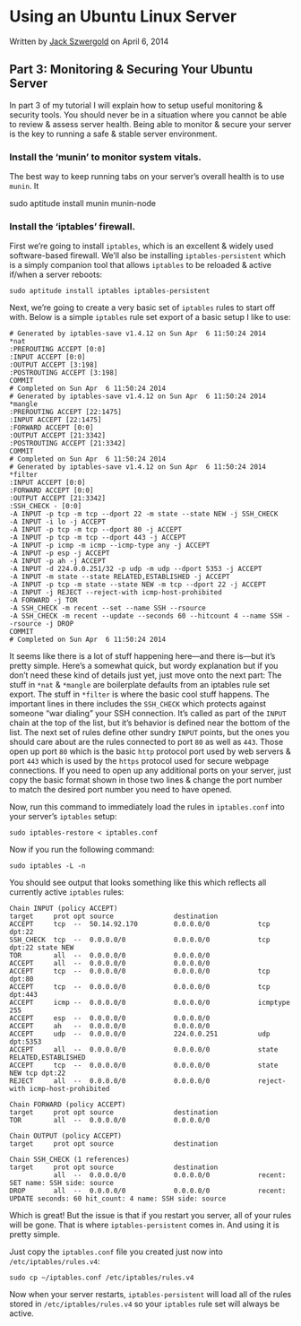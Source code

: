 # Using an Ubuntu Linux Server

Written by [Jack Szwergold][1] on April 6, 2014

## Part 3: Monitoring & Securing Your Ubuntu Server

In part 3 of my tutorial I will explain how to setup useful monitoring & security tools. You should never be in a situation where you cannot be able to review & assess server health. Being able to monitor & secure your server is the key to running a safe & stable server environment. 

### Install the ‘munin’ to monitor system vitals.

The best way to keep running tabs on your server’s overall health is to use `munin`. It 


sudo aptitude install munin munin-node

### Install the ‘iptables’ firewall.

First we’re going to install `iptables`, which is an excellent & widely used software-based firewall.  We’ll also be installing `iptables-persistent` which is a simply companion tool that allows `iptables` to be reloaded & active if/when a server reboots:

    sudo aptitude install iptables iptables-persistent

Next, we’re going to create a very basic set of `iptables` rules to start off with. Below is a simple `iptables` rule set export of a basic setup I like to use:

    # Generated by iptables-save v1.4.12 on Sun Apr  6 11:50:24 2014
    *nat
    :PREROUTING ACCEPT [0:0]
    :INPUT ACCEPT [0:0]
    :OUTPUT ACCEPT [3:198]
    :POSTROUTING ACCEPT [3:198]
    COMMIT
    # Completed on Sun Apr  6 11:50:24 2014
    # Generated by iptables-save v1.4.12 on Sun Apr  6 11:50:24 2014
    *mangle
    :PREROUTING ACCEPT [22:1475]
    :INPUT ACCEPT [22:1475]
    :FORWARD ACCEPT [0:0]
    :OUTPUT ACCEPT [21:3342]
    :POSTROUTING ACCEPT [21:3342]
    COMMIT
    # Completed on Sun Apr  6 11:50:24 2014
    # Generated by iptables-save v1.4.12 on Sun Apr  6 11:50:24 2014
    *filter
    :INPUT ACCEPT [0:0]
    :FORWARD ACCEPT [0:0]
    :OUTPUT ACCEPT [21:3342]
    :SSH_CHECK - [0:0]
    -A INPUT -p tcp -m tcp --dport 22 -m state --state NEW -j SSH_CHECK
    -A INPUT -i lo -j ACCEPT
    -A INPUT -p tcp -m tcp --dport 80 -j ACCEPT
    -A INPUT -p tcp -m tcp --dport 443 -j ACCEPT
    -A INPUT -p icmp -m icmp --icmp-type any -j ACCEPT
    -A INPUT -p esp -j ACCEPT
    -A INPUT -p ah -j ACCEPT
    -A INPUT -d 224.0.0.251/32 -p udp -m udp --dport 5353 -j ACCEPT
    -A INPUT -m state --state RELATED,ESTABLISHED -j ACCEPT
    -A INPUT -p tcp -m state --state NEW -m tcp --dport 22 -j ACCEPT
    -A INPUT -j REJECT --reject-with icmp-host-prohibited
    -A FORWARD -j TOR
    -A SSH_CHECK -m recent --set --name SSH --rsource
    -A SSH_CHECK -m recent --update --seconds 60 --hitcount 4 --name SSH --rsource -j DROP
    COMMIT
    # Completed on Sun Apr  6 11:50:24 2014

It seems like there is a lot of stuff happening here—and there is—but it’s pretty simple. Here’s a somewhat quick, but wordy explanation but if you don’t need these kind of details just yet, just move onto the next part: The stuff in `*nat` & `*mangle` are boilerplate defaults from an iptables rule set export. The stuff in `*filter` is where the basic cool stuff happens. The important lines in there includes the `SSH_CHECK` which protects against someone “war dialing” your SSH connection. It’s called as part of the `INPUT` chain at the top of the list, but it’s behavior is defined near the bottom of the list. The next set of rules define other sundry `INPUT` points, but the ones you should care about are the rules connected to port `80` as well as `443`. Those open up port `80` which is the basic `http` protocol port used by web servers & port `443` which is used by the `https` protocol used for secure webpage connections. If you need to open up any additional ports on your server, just copy the basic format shown in those two lines & change the port number to match the desired port number you need to have opened.

Now, run this command to immediately load the rules in `iptables.conf` into your server’s `iptables` setup:

    sudo iptables-restore < iptables.conf

Now if you run the following command:

    sudo iptables -L -n

You should see output that looks something like this which reflects all currently active `iptables` rules:

    Chain INPUT (policy ACCEPT)
    target     prot opt source               destination         
    ACCEPT     tcp  --  50.14.92.170         0.0.0.0/0            tcp dpt:22
    SSH_CHECK  tcp  --  0.0.0.0/0            0.0.0.0/0            tcp dpt:22 state NEW
    TOR        all  --  0.0.0.0/0            0.0.0.0/0           
    ACCEPT     all  --  0.0.0.0/0            0.0.0.0/0           
    ACCEPT     tcp  --  0.0.0.0/0            0.0.0.0/0            tcp dpt:80
    ACCEPT     tcp  --  0.0.0.0/0            0.0.0.0/0            tcp dpt:443
    ACCEPT     icmp --  0.0.0.0/0            0.0.0.0/0            icmptype 255
    ACCEPT     esp  --  0.0.0.0/0            0.0.0.0/0           
    ACCEPT     ah   --  0.0.0.0/0            0.0.0.0/0           
    ACCEPT     udp  --  0.0.0.0/0            224.0.0.251          udp dpt:5353
    ACCEPT     all  --  0.0.0.0/0            0.0.0.0/0            state RELATED,ESTABLISHED
    ACCEPT     tcp  --  0.0.0.0/0            0.0.0.0/0            state NEW tcp dpt:22
    REJECT     all  --  0.0.0.0/0            0.0.0.0/0            reject-with icmp-host-prohibited

    Chain FORWARD (policy ACCEPT)
    target     prot opt source               destination         
    TOR        all  --  0.0.0.0/0            0.0.0.0/0           

    Chain OUTPUT (policy ACCEPT)
    target     prot opt source               destination         

    Chain SSH_CHECK (1 references)
    target     prot opt source               destination         
               all  --  0.0.0.0/0            0.0.0.0/0            recent: SET name: SSH side: source
    DROP       all  --  0.0.0.0/0            0.0.0.0/0            recent: UPDATE seconds: 60 hit_count: 4 name: SSH side: source

Which is great! But the issue is that if you restart you server, all of your rules will be gone. That is where `iptables-persistent` comes in. And using it is pretty simple.

Just copy the `iptables.conf` file you created just now into `/etc/iptables/rules.v4`:

    sudo cp ~/iptables.conf /etc/iptables/rules.v4

Now when your server restarts, `iptables-persistent` will load all of the rules stored in `/etc/iptables/rules.v4` so your `iptables` rule set will always be active.

[1]: http://www.preworn.com/ "Preworn • Jack Szwergold’s Online Portfolio"